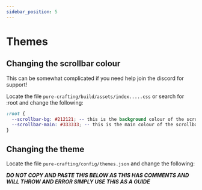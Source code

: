 ```yaml
---
sidebar_position: 5
---
```


# Themes

## Changing the scrollbar colour

This can be somewhat complicated if you need help join the discord for support!

Locate the file `pure-crafting/build/assets/index.....css` or search for :root and change the following:

```css
:root {
  --scrollbar-bg: #212121; -- this is the background colour of the scrollbar
  --scrollbar-main: #333333; -- this is the main colour of the scrollbar refer to 'main-colour'
}
```

## Changing the theme

Locate the file `pure-crafting/config/themes.json` and change the following:

**_DO NOT COPY AND PASTE THIS BELOW AS THIS HAS COMMENTS AND WILL THROW AND ERROR SIMPLY USE THIS AS A GUIDE_**

```json

```
